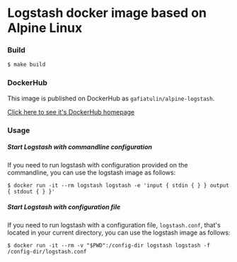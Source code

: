 # Logstash docker image based on Alpine Linux

### Build

```bash
$ make build
```

### DockerHub

This image is published on DockerHub as `gafiatulin/alpine-logstash`.

[Click here to see it's DockerHub homepage](https://hub.docker.com/r/gafiatulin/alpine-logstash/)

### Usage

##### Start Logstash with commandline configuration

If you need to run logstash with configuration provided on the commandline, you can use the logstash image as follows:

```console
$ docker run -it --rm logstash logstash -e 'input { stdin { } } output { stdout { } }'
```

##### Start Logstash with configuration file

If you need to run logstash with a configuration file, `logstash.conf`, that's located in your current directory, you can use the logstash image as follows:

```console
$ docker run -it --rm -v "$PWD":/config-dir logstash logstash -f /config-dir/logstash.conf
```
